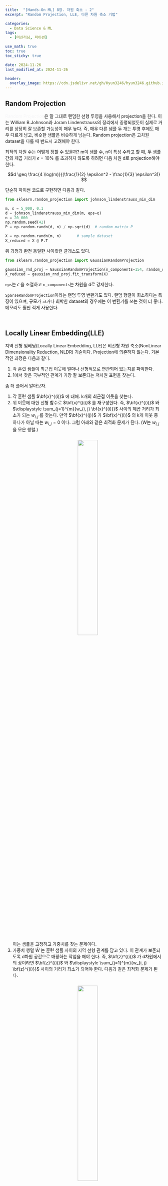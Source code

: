 ```yaml
---
title:  "[Hands-On ML] 8장. 차원 축소 - 2"
excerpt: "Random Projection, LLE, 다른 차원 축소 기법"

categories:
  - Data Science & ML
tags:
  - [머신러닝, 파이썬]

use_math: true
toc: true
toc_sticky: true

date: 2024-11-26
last_modified_at: 2024-11-26

header:
  overlay_image: https://cdn.jsdelivr.net/gh/Hyun3246/hyun3246.github.io@master/image/overlay image/Hands-on ML.png
---
```

## Random Projection
<span style="color:#F5F5F7">Random Projection</span>은 말 그대로 랜덤한 선형 투영을 사용해서 projection을 한다. 이는 William B.Johnson과 Joram Lindenstrauss의 정리에서 증명되었듯이 실제로 거리를 상당히 잘 보존할 가능성이 매우 높다. 즉, 매우 다른 샘플 두 개는 투영 후에도 매우 다르게 남고, 비슷한 샘플은 비슷하게 남는다. Random projection은 고차원 dataset을 다룰 때 반드시 고려해야 한다.

최적의 차원 수는 어떻게 정할 수 있을까? m이 샘플 수, n이 특성 수라고 할 때, 두 샘플 간의 제곱 거리가 $\epsilon=10\%$ 를 초과하지 않도록 하려면 다음 차원 d로 projection해야 한다.

$$d \geq \frac{4 \log(m)}{(\frac{1}{2} \epsilon^2 - \frac{1}{3} \epsilon^3)} $$

단순히 파이썬 코드로 구현하면 다음과 같다.

```python
from sklearn.random_projection import johnson_lindenstrauss_min_dim

m, ε = 5_000, 0.1
d = johnson_lindenstrauss_min_dim(m, eps=ε)
n = 20_000
np.random.seed(42)
P = np.random.randn(d, n) / np.sqrt(d)  # random matrix P

X = np.random.randn(m, n)       # sample dataset
X_reduced = X @ P.T
```

위 과정과 완전 동일한 사이킷런 클래스도 있다.

```python
from sklearn.random_projection import GaussianRandomProjection

gaussian_rnd_proj = GaussianRandomProjection(n_components=154, random_state=42)
X_reduced = gaussian_rnd_proj.fit_transform(X)
```
`eps`는 $\epsilon$ 을 조절하고 `n_components`는 차원을 d로 강제한다.

`SparseRandomProjection`이라는 랜덤 투영 변환기도 있다. 랜덤 행렬이 희소하다는 특징이 있으며, 규모가 크거나 희박한 dataset의 경우에는 이 변환기를 쓰는 것이 더 좋다. 메모리도 훨씬 적게 사용한다.

<br/>

## Locally Linear Embedding(LLE)
지역 선형 임베딩(Locally Linear Embedding, LLE)은 비선형 차원 축소(NonLinear Dimensionality Reduction, NLDR) 기술이다. Projection에 의존하지 않는다. 기본적인 과정은 다음과 같다.

1. 각 훈련 샘플이 최근접 이웃에 얼마나 선형적으로 연관되어 있는지를 파악한다.
2. 1에서 찾은 국부적인 관계가 가장 잘 보존되는 저차원 표현을 찾는다.

좀 더 풀어서 알아보자.

1. 각 훈련 샘플 $\bf{x}^{(i)}$ 에 대해. k개의 최근접 이웃을 찾는다.
2. 위 이웃에 대한 선형 함수로 $\bf{x}^{(i)}$ 를 재구성한다. 즉, $\bf{x}^{(i)}$ 와 $\displaystyle \sum_{j=1}^{m}{w_{i, j} \bf{x}^{(i)}}$ 사이의 제곱 거리가 최소가 되는 $w_{i, j}$ 를 찾는다. 만약 $\bf{x}^{(j)}$ 가 $\bf{x}^{(i)}$ 의 k개 이웃 중 하나가 아닐 때는 $w_{i, j}=0$ 이다. 그럼 아래와 같은 최적화 문제가 된다. (W는 $w_{i, j}$ 을 모은 행렬.)
    <br/>
    <figure style="display:block; text-align:center;">
    <img src="https://cdn.jsdelivr.net/gh/Hyun3246/hyun3246.github.io@master/image/Hands-On ML/LLE 첫번째 최적화 문제.png"
        style="width: 40%; height: auto; margin:10px">
    </figure>
    <br/>
    이는 샘플을 고정하고 가중치를 찾는 문제이다.
3. 가중치 행렬 $\hat{W}$ 는 훈련 샘플 사이의 지역 선형 관계를 담고 있다. 이 관계가 보존되도록 d차원 공간으로 매핑하는 작업을 해야 한다. 즉, $\bf{z}^{(i)}$ 가 d차원에서의 상이라면 $\bf{z}^{(i)}$ 와 $\displaystyle \sum_{j=1}^{m}{w_{i, j} \bf{z}^{(i)}}$ 사이의 거리가 최소가 되어야 한다. 다음과 같은 최적화 문제가 된다.
    <br/>
    <figure style="display:block; text-align:center;">
    <img src="https://cdn.jsdelivr.net/gh/Hyun3246/hyun3246.github.io@master/image/Hands-On ML/LLE 두번째 최적화 문제.png"
        style="width: 40%; height: auto; margin:10px">
    </figure>
    <br/>
    이번에는 앞서와 다르게 가중치를 고정하고 저차원 공간에서 샘플 이미지의 최적 위치를 찾는 것이다.

파이썬 코드를 살펴보자.

```python
from sklearn.datasets import make_swiss_roll
from sklearn.manifold import LocallyLinearEmbedding

X_swiss, t = make_swiss_roll(n_samples=1000, noise=0.2, random_state=42)
lle = LocallyLinearEmbedding(n_components=2, n_neighbors=10, random_state=42)
X_reduced = lle.fit_transform(X_swiss)
```

아쉽게도, 저차원 표현을 만드는 계산 복잡도가 $O(dm^2)$ 인 관계로 대규모 dataset에 적용하기는 어렵다.

<br/>

## 다른 차원 축소 기법
여러가지 다른 차원 축소 기법들이 있다.

1. MultiDimensional Scaling(MDS): 샘플 간의 거리를 보존하며 차원 축소. 고차원 dataset에만 적합.
2. Isomap: 각 샘플을 가장 가까운 이웃과 연결하고 geodesic distance(두 노드 사이의 최단 경로를 이루는 노드의 수)를 유지하며 차원 축소.
3. t-SNE: 비슷한 샘플은 가까이, 비슷하지 않으면 멀리 떨어지도록 차원 축소. 시각화에 주로 사용.
4. Linear Discriminant Analysis(LDA): 선형 분류 알고리즘으로 클래스 사이를 가장 잘 구분하는 축(이 측은 데이터가 투영되는 초평면을 정의한다)을 학습. 다른 분류 알고리즘을 적용하기 전에 차원을 축소 시키는 데 용이.


[코드 보러가기](https://github.com/Hyun3246/Code-Warehouse/blob/757743df9f3ad9e92fb3ad8eb3e7e881fae5d8c6/Hands-On%20ML/Chapter_08_Dimensionality_Reduction.ipynb)


<br/>
<br/>

*별도의 출처 표시가 있는 이미지를 제외한 모든 이미지는 강의자료에서 발췌하였음을 밝힙니다.*
